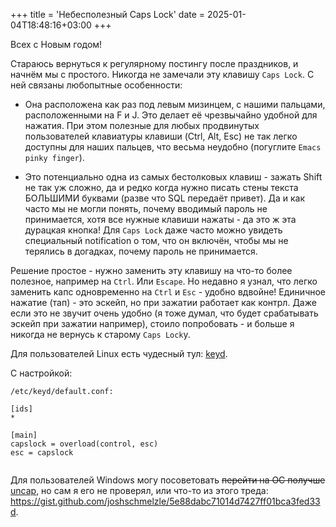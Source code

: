 +++
title = 'Небесполезный Caps Lock'
date = 2025-01-04T18:48:16+03:00
+++

Всех с Новым годом!

Стараюсь вернуться к регулярному постингу после праздников, и начнём мы с простого.
Никогда не замечали эту клавишу `Caps Lock`. С ней связаны любопытные особенности:

- Она расположена как раз под левым мизинцем, с нашими пальцами, расположенными на F и J.
Это делает её чрезвычайно удобной для нажатия. При этом полезные для любых продвинутых пользователей клавиатуры клавиши (Ctrl, Alt, Esc)
не так легко доступны для наших пальцев, что весьма неудобно (погуглите `Emacs pinky finger`).

- Это потенциально одна из самых бестолковых клавиш - зажать Shift не так уж сложно, да и редко когда нужно писать
стены текста БОЛЬШИМИ буквами (разве что SQL передаёт привет). 
Да и как часто мы не могли понять, почему вводимый пароль не принимается, хотя все нужные клавиши нажаты - да это ж эта дурацкая кнопка!
Для `Caps Lock` даже часто можно увидеть специальный notification о том, что он включён, чтобы мы не терялись в догадках, почему пароль не принимается.

Решение простое - нужно заменить эту клавишу на что-то более полезное, например на `Ctrl`. Или `Escape`.
Но недавно я узнал, что легко заменить капс одновременно на `Ctrl` и `Esc` - удобно вдвойне! 
Единичное нажатие (тап) - это эскейп, но при зажатии работает как контрл.
Даже если это не звучит очень удобно (я тоже думал, что будет срабатывать эскейп при зажатии например), стоило попробовать - и больше я никогда не вернусь
к старому `Caps Lock`y.

Для пользователей Linux есть чудесный тул: [keyd](https://github.com/rvaiya/keyd).

С настройкой:

`/etc/keyd/default.conf:`

```
[ids]
*

[main]
capslock = overload(control, esc)
esc = capslock
  
```

Для пользователей Windows могу посоветовать ~~перейти на ОС получше~~ [uncap](https://github.com/susam/uncap), но сам я его не проверял,
или что-то из этого треда: https://gist.github.com/joshschmelzle/5e88dabc71014d7427ff01bca3fed33d.
